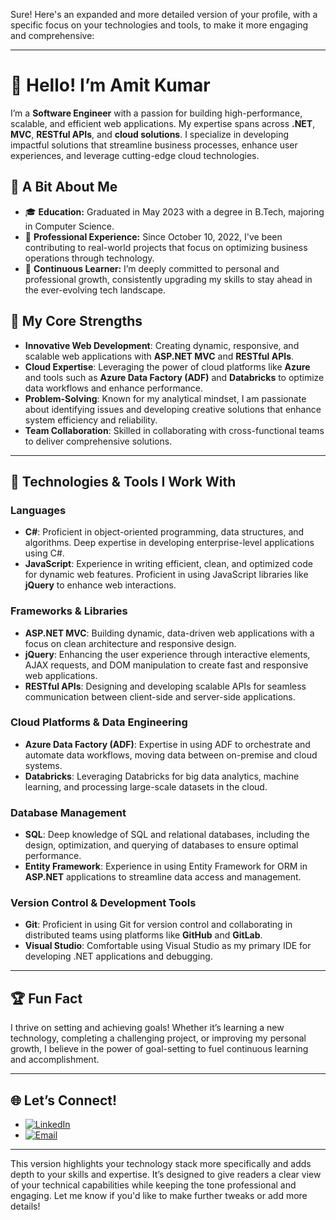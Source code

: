 Sure! Here's an expanded and more detailed version of your profile, with a specific focus on your technologies and tools, to make it more engaging and comprehensive:

---

# 👋 **Hello! I’m Amit Kumar**

I’m a **Software Engineer** with a passion for building high-performance, scalable, and efficient web applications. My expertise spans across **.NET**, **MVC**, **RESTful APIs**, and **cloud solutions**. I specialize in developing impactful solutions that streamline business processes, enhance user experiences, and leverage cutting-edge cloud technologies.

## 🌟 **A Bit About Me**

- 🎓 **Education:** Graduated in May 2023 with a degree in B.Tech, majoring in Computer Science.
- 💼 **Professional Experience:** Since October 10, 2022, I've been contributing to real-world projects that focus on optimizing business operations through technology.
- 🌱 **Continuous Learner:** I’m deeply committed to personal and professional growth, consistently upgrading my skills to stay ahead in the ever-evolving tech landscape.

## 🚀 **My Core Strengths**

- **Innovative Web Development**: Creating dynamic, responsive, and scalable web applications with **ASP.NET MVC** and **RESTful APIs**.
- **Cloud Expertise**: Leveraging the power of cloud platforms like **Azure** and tools such as **Azure Data Factory (ADF)** and **Databricks** to optimize data workflows and enhance performance.
- **Problem-Solving**: Known for my analytical mindset, I am passionate about identifying issues and developing creative solutions that enhance system efficiency and reliability.
- **Team Collaboration**: Skilled in collaborating with cross-functional teams to deliver comprehensive solutions.

---

## 🔧 **Technologies & Tools I Work With**

### **Languages**
- **C#**: Proficient in object-oriented programming, data structures, and algorithms. Deep expertise in developing enterprise-level applications using C#.
- **JavaScript**: Experience in writing efficient, clean, and optimized code for dynamic web features. Proficient in using JavaScript libraries like **jQuery** to enhance web interactions.

### **Frameworks & Libraries**
- **ASP.NET MVC**: Building dynamic, data-driven web applications with a focus on clean architecture and responsive design.
- **jQuery**: Enhancing the user experience through interactive elements, AJAX requests, and DOM manipulation to create fast and responsive web applications.
- **RESTful APIs**: Designing and developing scalable APIs for seamless communication between client-side and server-side applications.

### **Cloud Platforms & Data Engineering**
- **Azure Data Factory (ADF)**: Expertise in using ADF to orchestrate and automate data workflows, moving data between on-premise and cloud systems.
- **Databricks**: Leveraging Databricks for big data analytics, machine learning, and processing large-scale datasets in the cloud. 

### **Database Management**
- **SQL**: Deep knowledge of SQL and relational databases, including the design, optimization, and querying of databases to ensure optimal performance.
- **Entity Framework**: Experience in using Entity Framework for ORM in **ASP.NET** applications to streamline data access and management.

### **Version Control & Development Tools**
- **Git**: Proficient in using Git for version control and collaborating in distributed teams using platforms like **GitHub** and **GitLab**.
- **Visual Studio**: Comfortable using Visual Studio as my primary IDE for developing .NET applications and debugging.

---

## 🏆 **Fun Fact**

I thrive on setting and achieving goals! Whether it’s learning a new technology, completing a challenging project, or improving my personal growth, I believe in the power of goal-setting to fuel continuous learning and accomplishment.

---

## 🌐 **Let’s Connect!**

- [![LinkedIn](https://img.shields.io/badge/-LinkedIn-blue?style=flat-square&logo=linkedin&logoColor=white)](https://www.linkedin.com/in/amit-kumar-53157817b)
- [![Email](https://img.shields.io/badge/-Email-green?style=flat-square&logo=gmail&logoColor=white)](mailto:mramit4848@gmail.com)

---

This version highlights your technology stack more specifically and adds depth to your skills and expertise. It’s designed to give readers a clear view of your technical capabilities while keeping the tone professional and engaging. Let me know if you'd like to make further tweaks or add more details!
